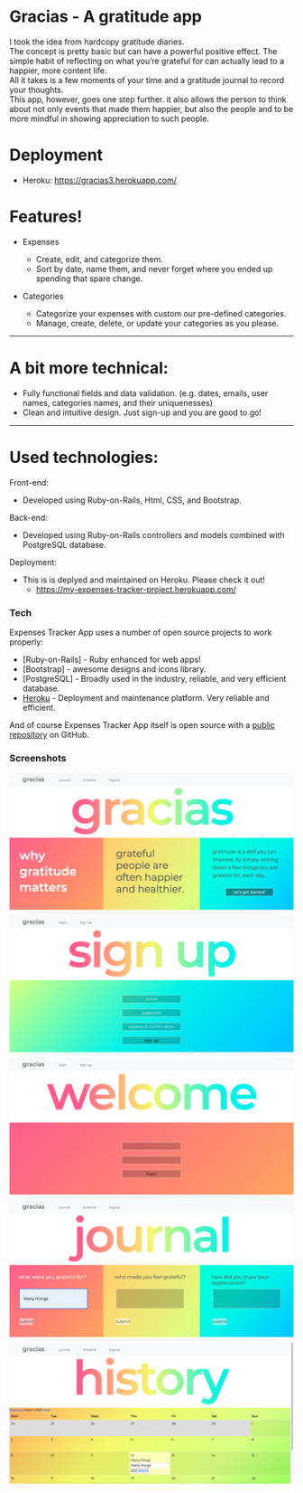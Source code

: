 # Gracias - A gratitude app

I took the idea from hardcopy gratitude diaries.<br>
The concept is pretty basic but can have a powerful positive effect.
The simple habit of reflecting on what you’re grateful for can actually lead to a happier, more content life. <br>
All it takes is a few moments of your time and a gratitude journal to record your thoughts.<br>
This app, however, goes one step further.
it also allows the person to think about not only events that made them happier,
but also the people and to be more mindful in showing appreciation to such people.
# Deployment
  - Heroku: https://gracias3.herokuapp.com/

# Features!
- Expenses
    - Create, edit, and categorize them.
    - Sort by date, name them, and never forget where you ended up spending that spare change.

- Categories
    - Categorize your expenses with custom our pre-defined categories.
    - Manage, create, delete, or update your categories as you please.
---


# A bit more technical:

  - Fully functional fields and data validation. (e.g. dates, emails, user names, categories names, and their uniquenesses)
  - Clean and intuitive design. Just sign-up and you are good to go!

---

# Used technologies:

Front-end:
  - Developed using Ruby-on-Rails, Html, CSS, and Bootstrap.

Back-end:
  - Developed using Ruby-on-Rails controllers and models combined with PostgreSQL database.
  
Deployment:
  - This is is deplyed and maintained on Heroku. Please check it out!
    - https://my-expenses-tracker-project.herokuapp.com/

### Tech

Expenses Tracker App uses a number of open source projects to work properly:

* [Ruby-on-Rails] - Ruby enhanced for web apps!
* [Bootstrap] - awesome designs and icons library.
* [PostgreSQL] - Broadly used in the industry, reliable, and very efficient database.
* [Heroku][heroku-url] - Deployment and maintenance platform. Very reliable and efficient.

And of course Expenses Tracker App itself is open source with a [public repository][git-repo-url]
 on GitHub.

   [git-repo-url]: <https://github.com/phfa26/ExpensesTrackerApp>
   [heroku-url]: <https://my-expenses-tracker-project.herokuapp.com/>
   
   ### Screenshots
   
![Homepage](./screenshots/Home.png)
![Sign Up](/screenshots/Signup.png)
![Login](/screenshots/Login.png)
![Journal](/screenshots/journal.png)
![History](/screenshots/history.png)
   